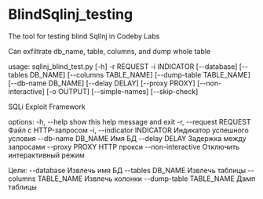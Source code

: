 # BlindSqlinj_testing
The tool for testing blind SqlInj in Codeby Labs

Can exfiltrate db_name, table, columns, and dump whole table 

usage: sqlinj_blind_test.py [-h] -r REQUEST -i INDICATOR [--database] [--tables DB_NAME] [--columns TABLE_NAME] [--dump-table TABLE_NAME] [--db-name DB_NAME] [--delay DELAY] [--proxy PROXY] [--non-interactive] [-o OUTPUT] [--simple-names]
                            [--skip-check]

SQLi Exploit Framework

options:
  -h, --help            show this help message and exit
  -r, --request REQUEST
                        Файл с HTTP-запросом
  -i, --indicator INDICATOR
                        Индикатор успешного условия
  --db-name DB_NAME     Имя БД
  --delay DELAY         Задержка между запросами
  --proxy PROXY         HTTP прокси
  --non-interactive     Отключить интерактивный режим

Цели:
  --database            Извлечь имя БД
  --tables DB_NAME      Извлечь таблицы
  --columns TABLE_NAME  Извлечь колонки
  --dump-table TABLE_NAME
                        Дамп таблицы
